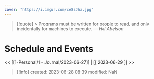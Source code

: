 ```yaml
---
cover: "https://i.imgur.com/ce8zJha.jpg"
---
```




>[!quote] > Programs must be written for people to read, and only incidentally for machines to execute.
> — <cite>Hal Abelson</cite>




# Schedule and Events




<< [[1-Personal/1 - Journal/2023-06-27]] | [[ 2023-06-29 ]] >>

> [!info]
>  created: 2023-06-28 08:39
>  modified: NaN